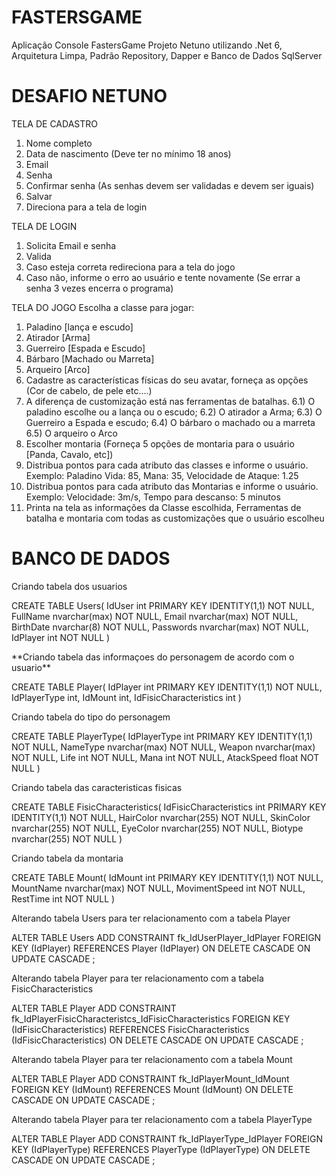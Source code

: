 # FASTERSGAME
Aplicação Console FastersGame Projeto Netuno utilizando .Net 6, Arquitetura Limpa, Padrão Repository, Dapper e Banco de Dados SqlServer

# DESAFIO NETUNO
TELA DE CADASTRO
1) Nome completo
2) Data de nascimento (Deve ter no mínimo 18 anos)
3) Email
4) Senha 
5) Confirmar senha (As senhas devem ser validadas e devem ser iguais)
6) Salvar
7) Direciona para a tela de login

TELA DE LOGIN
1) Solicita Email e senha
2) Valida
3) Caso esteja correta redireciona para a tela do jogo
4) Caso não, informe o erro ao usuário e tente novamente (Se errar a senha 3 vezes encerra o 
programa)

TELA DO JOGO
Escolha a classe para jogar:
1) Paladino [lança e escudo]
2) Atirador [Arma]
3) Guerreiro [Espada e Escudo]
4) Bárbaro [Machado ou Marreta]
4) Arqueiro [Arco]
5) Cadastre as características físicas do seu avatar, forneça as opções (Cor de cabelo, de pele etc....)
6) A diferença de customização está nas ferramentas de batalhas. 
6.1) O paladino escolhe ou a lança ou o escudo;
6.2) O atirador a Arma;
6.3) O Guerreiro a Espada e escudo; 
6.4) O bárbaro o machado ou a marreta 
6.5) O arqueiro o Arco
7) Escolher montaria (Forneça 5 opções de montaria para o usuário [Panda, Cavalo, etc])
8) Distribua pontos para cada atributo das classes e informe o usuário. Exemplo: Paladino Vida: 85, 
Mana: 35, Velocidade de Ataque: 1.25
9) Distribua pontos para cada atributo das Montarias e informe o usuário. Exemplo: Velocidade: 
3m/s, Tempo para descanso: 5 minutos
10) Printa na tela as informações da Classe escolhida, Ferramentas de batalha e montaria com 
todas as customizações que o usuário escolheu

# BANCO DE DADOS
<p>Criando tabela dos usuarios<p>
CREATE TABLE Users(
	IdUser int PRIMARY KEY IDENTITY(1,1) NOT NULL,
	FullName nvarchar(max) NOT NULL,
	Email nvarchar(max) NOT NULL,
	BirthDate nvarchar(8) NOT NULL,
	Passwords nvarchar(max) NOT NULL,
	IdPlayer int NOT NULL
)
	
 <p> **Criando tabela das informaçoes do personagem de acordo com o usuario** <p>
CREATE TABLE Player(
	IdPlayer int PRIMARY KEY IDENTITY(1,1) NOT NULL,
	IdPlayerType int,
	IdMount int,
	IdFisicCharacteristics int
)

<p>Criando tabela do tipo do personagem<p>
CREATE TABLE PlayerType(
	IdPlayerType int PRIMARY KEY IDENTITY(1,1) NOT NULL,
	NameType nvarchar(max) NOT NULL,
	Weapon nvarchar(max) NOT NULL,
	Life int NOT NULL,
	Mana int NOT NULL,
	AtackSpeed float NOT NULL
)

<p>Criando tabela das caracteristicas fisicas<p>
CREATE TABLE FisicCharacteristics(
	IdFisicCharacteristics int PRIMARY KEY IDENTITY(1,1) NOT NULL,
	HairColor nvarchar(255) NOT NULL,
	SkinColor nvarchar(255) NOT NULL,
	EyeColor nvarchar(255) NOT NULL,
	Biotype nvarchar(255) NOT NULL
)

<p>Criando tabela da montaria<p>
CREATE TABLE Mount(
	IdMount int PRIMARY KEY IDENTITY(1,1) NOT NULL,
	MountName nvarchar(max) NOT NULL,
	MovimentSpeed int NOT NULL,
	RestTime int NOT NULL
)

<p>Alterando tabela Users para ter relacionamento com a tabela Player<p>
ALTER TABLE Users
   ADD CONSTRAINT fk_IdUserPlayer_IdPlayer FOREIGN KEY (IdPlayer)
      REFERENCES Player (IdPlayer)
      ON DELETE CASCADE
      ON UPDATE CASCADE
;

<p>Alterando tabela Player para ter relacionamento com a tabela FisicCharacteristics<p>
ALTER TABLE Player
   ADD CONSTRAINT fk_IdPlayerFisicCharacteristcs_IdFisicCharacteristics FOREIGN KEY (IdFisicCharacteristics)
      REFERENCES FisicCharacteristics (IdFisicCharacteristics)
      ON DELETE CASCADE
      ON UPDATE CASCADE
;

<p>Alterando tabela Player para ter relacionamento com a tabela Mount<p>
ALTER TABLE Player
   ADD CONSTRAINT fk_IdPlayerMount_IdMount FOREIGN KEY (IdMount)
      REFERENCES Mount (IdMount)
      ON DELETE CASCADE
      ON UPDATE CASCADE
;

<p>Alterando tabela Player para ter relacionamento com a tabela PlayerType<p>
ALTER TABLE Player
   ADD CONSTRAINT fk_IdPlayerType_IdPlayer FOREIGN KEY (IdPlayerType)
      REFERENCES PlayerType (IdPlayerType)
      ON DELETE CASCADE
      ON UPDATE CASCADE
;
